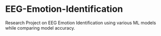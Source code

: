 # EEG-Emotion-Identification

Research Project on EEG Emotion Identification using various ML models while comparing model accuracy.
